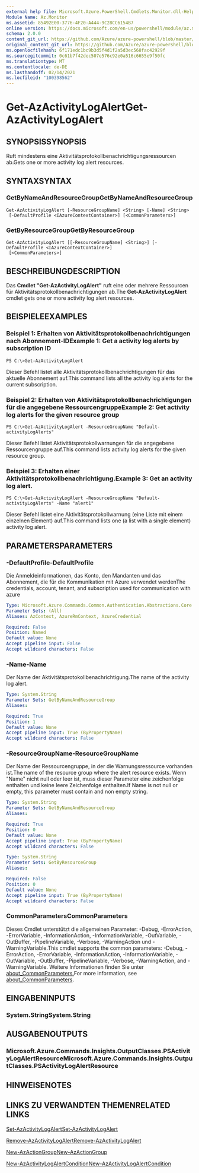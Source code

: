 ```yaml
---
external help file: Microsoft.Azure.PowerShell.Cmdlets.Monitor.dll-Help.xml
Module Name: Az.Monitor
ms.assetid: 85492E00-3776-4F20-A444-9C28CC6154B7
online version: https://docs.microsoft.com/en-us/powershell/module/az.monitor/get-azactivitylogalert
schema: 2.0.0
content_git_url: https://github.com/Azure/azure-powershell/blob/master/src/Monitor/Monitor/help/Get-AzActivityLogAlert.md
original_content_git_url: https://github.com/Azure/azure-powershell/blob/master/src/Monitor/Monitor/help/Get-AzActivityLogAlert.md
ms.openlocfilehash: 6f171edc1bc9b3d5f4d1f2a5d3ec568fac42929f
ms.sourcegitcommit: 0c61b7f42dec507e576c92e0a516c6655e9f50fc
ms.translationtype: MT
ms.contentlocale: de-DE
ms.lasthandoff: 02/14/2021
ms.locfileid: "100398562"
---
```

# <span data-ttu-id="9d250-101">Get-AzActivityLogAlert</span><span class="sxs-lookup"><span data-stu-id="9d250-101">Get-AzActivityLogAlert</span></span>

## <span data-ttu-id="9d250-102">SYNOPSIS</span><span class="sxs-lookup"><span data-stu-id="9d250-102">SYNOPSIS</span></span>
<span data-ttu-id="9d250-103">Ruft mindestens eine Aktivitätsprotokollbenachrichtigungsressourcen ab.</span><span class="sxs-lookup"><span data-stu-id="9d250-103">Gets one or more activity log alert resources.</span></span>

## <span data-ttu-id="9d250-104">SYNTAX</span><span class="sxs-lookup"><span data-stu-id="9d250-104">SYNTAX</span></span>

### <span data-ttu-id="9d250-105">GetByNameAndResourceGroup</span><span class="sxs-lookup"><span data-stu-id="9d250-105">GetByNameAndResourceGroup</span></span>
```
Get-AzActivityLogAlert [-ResourceGroupName] <String> [-Name] <String>
 [-DefaultProfile <IAzureContextContainer>] [<CommonParameters>]
```

### <span data-ttu-id="9d250-106">GetByResourceGroup</span><span class="sxs-lookup"><span data-stu-id="9d250-106">GetByResourceGroup</span></span>
```
Get-AzActivityLogAlert [[-ResourceGroupName] <String>] [-DefaultProfile <IAzureContextContainer>]
 [<CommonParameters>]
```

## <span data-ttu-id="9d250-107">BESCHREIBUNG</span><span class="sxs-lookup"><span data-stu-id="9d250-107">DESCRIPTION</span></span>
<span data-ttu-id="9d250-108">Das **Cmdlet "Get-AzActivityLogAlert"** ruft eine oder mehrere Ressourcen für Aktivitätsprotokollbenachrichtigungen ab.</span><span class="sxs-lookup"><span data-stu-id="9d250-108">The **Get-AzActivityLogAlert** cmdlet gets one or more activity log alert resources.</span></span>

## <span data-ttu-id="9d250-109">BEISPIELE</span><span class="sxs-lookup"><span data-stu-id="9d250-109">EXAMPLES</span></span>

### <span data-ttu-id="9d250-110">Beispiel 1: Erhalten von Aktivitätsprotokollbenachrichtigungen nach Abonnement-ID</span><span class="sxs-lookup"><span data-stu-id="9d250-110">Example 1: Get a activity log alerts by subscription ID</span></span>
```
PS C:\>Get-AzActivityLogAlert
```

<span data-ttu-id="9d250-111">Dieser Befehl listet alle Aktivitätsprotokollbenachrichtigungen für das aktuelle Abonnement auf.</span><span class="sxs-lookup"><span data-stu-id="9d250-111">This command lists all the activity log alerts for the current subscription.</span></span>

### <span data-ttu-id="9d250-112">Beispiel 2: Erhalten von Aktivitätsprotokollbenachrichtigungen für die angegebene Ressourcengruppe</span><span class="sxs-lookup"><span data-stu-id="9d250-112">Example 2: Get activity log alerts for the given resource group</span></span>
```
PS C:\>Get-AzActivityLogAlert -ResourceGroupName "Default-activityLogAlerts"
```

<span data-ttu-id="9d250-113">Dieser Befehl listet Aktivitätsprotokollwarnungen für die angegebene Ressourcengruppe auf.</span><span class="sxs-lookup"><span data-stu-id="9d250-113">This command lists activity log alerts for the given resource group.</span></span>

### <span data-ttu-id="9d250-114">Beispiel 3: Erhalten einer Aktivitätsprotokollbenachrichtigung.</span><span class="sxs-lookup"><span data-stu-id="9d250-114">Example 3: Get an activity log alert.</span></span>
```
PS C:\>Get-AzActivityLogAlert -ResourceGroupName "Default-activityLogAlerts" -Name "alert1"
```

<span data-ttu-id="9d250-115">Dieser Befehl listet eine Aktivitätsprotokollwarnung (eine Liste mit einem einzelnen Element) auf.</span><span class="sxs-lookup"><span data-stu-id="9d250-115">This command lists one (a list with a single element) activity log alert.</span></span>

## <span data-ttu-id="9d250-116">PARAMETERS</span><span class="sxs-lookup"><span data-stu-id="9d250-116">PARAMETERS</span></span>

### <span data-ttu-id="9d250-117">-DefaultProfile</span><span class="sxs-lookup"><span data-stu-id="9d250-117">-DefaultProfile</span></span>
<span data-ttu-id="9d250-118">Die Anmeldeinformationen, das Konto, den Mandanten und das Abonnement, die für die Kommunikation mit Azure verwendet werden</span><span class="sxs-lookup"><span data-stu-id="9d250-118">The credentials, account, tenant, and subscription used for communication with azure</span></span>

```yaml
Type: Microsoft.Azure.Commands.Common.Authentication.Abstractions.Core.IAzureContextContainer
Parameter Sets: (All)
Aliases: AzContext, AzureRmContext, AzureCredential

Required: False
Position: Named
Default value: None
Accept pipeline input: False
Accept wildcard characters: False
```

### <span data-ttu-id="9d250-119">-Name</span><span class="sxs-lookup"><span data-stu-id="9d250-119">-Name</span></span>
<span data-ttu-id="9d250-120">Der Name der Aktivitätsprotokollbenachrichtigung.</span><span class="sxs-lookup"><span data-stu-id="9d250-120">The name of the activity log alert.</span></span>

```yaml
Type: System.String
Parameter Sets: GetByNameAndResourceGroup
Aliases:

Required: True
Position: 1
Default value: None
Accept pipeline input: True (ByPropertyName)
Accept wildcard characters: False
```

### <span data-ttu-id="9d250-121">-ResourceGroupName</span><span class="sxs-lookup"><span data-stu-id="9d250-121">-ResourceGroupName</span></span>
<span data-ttu-id="9d250-122">Der Name der Ressourcengruppe, in der die Warnungsressource vorhanden ist.</span><span class="sxs-lookup"><span data-stu-id="9d250-122">The name of the resource group where the alert resource exists.</span></span>
<span data-ttu-id="9d250-123">Wenn "Name" nicht null oder leer ist, muss dieser Parameter eine zeichenfolge enthalten und keine leere Zeichenfolge enthalten.</span><span class="sxs-lookup"><span data-stu-id="9d250-123">If Name is not null or empty, this parameter must contain and non empty string.</span></span>

```yaml
Type: System.String
Parameter Sets: GetByNameAndResourceGroup
Aliases:

Required: True
Position: 0
Default value: None
Accept pipeline input: True (ByPropertyName)
Accept wildcard characters: False
```

```yaml
Type: System.String
Parameter Sets: GetByResourceGroup
Aliases:

Required: False
Position: 0
Default value: None
Accept pipeline input: True (ByPropertyName)
Accept wildcard characters: False
```

### <span data-ttu-id="9d250-124">CommonParameters</span><span class="sxs-lookup"><span data-stu-id="9d250-124">CommonParameters</span></span>
<span data-ttu-id="9d250-125">Dieses Cmdlet unterstützt die allgemeinen Parameter: -Debug, -ErrorAction, -ErrorVariable, -InformationAction, -InformationVariable, -OutVariable, -OutBuffer, -PipelineVariable, -Verbose, -WarningAction und -WarningVariable.</span><span class="sxs-lookup"><span data-stu-id="9d250-125">This cmdlet supports the common parameters: -Debug, -ErrorAction, -ErrorVariable, -InformationAction, -InformationVariable, -OutVariable, -OutBuffer, -PipelineVariable, -Verbose, -WarningAction, and -WarningVariable.</span></span> <span data-ttu-id="9d250-126">Weitere Informationen finden Sie unter [about_CommonParameters.](http://go.microsoft.com/fwlink/?LinkID=113216)</span><span class="sxs-lookup"><span data-stu-id="9d250-126">For more information, see [about_CommonParameters](http://go.microsoft.com/fwlink/?LinkID=113216).</span></span>

## <span data-ttu-id="9d250-127">EINGABEN</span><span class="sxs-lookup"><span data-stu-id="9d250-127">INPUTS</span></span>

### <span data-ttu-id="9d250-128">System.String</span><span class="sxs-lookup"><span data-stu-id="9d250-128">System.String</span></span>

## <span data-ttu-id="9d250-129">AUSGABEN</span><span class="sxs-lookup"><span data-stu-id="9d250-129">OUTPUTS</span></span>

### <span data-ttu-id="9d250-130">Microsoft.Azure.Commands.Insights.OutputClasses.PSActivityLogAlertResource</span><span class="sxs-lookup"><span data-stu-id="9d250-130">Microsoft.Azure.Commands.Insights.OutputClasses.PSActivityLogAlertResource</span></span>

## <span data-ttu-id="9d250-131">HINWEISE</span><span class="sxs-lookup"><span data-stu-id="9d250-131">NOTES</span></span>

## <span data-ttu-id="9d250-132">LINKS ZU VERWANDTEN THEMEN</span><span class="sxs-lookup"><span data-stu-id="9d250-132">RELATED LINKS</span></span>

[<span data-ttu-id="9d250-133">Set-AzActivityLogAlert</span><span class="sxs-lookup"><span data-stu-id="9d250-133">Set-AzActivityLogAlert</span></span>](./Set-AzActivityLogAlert.md)


[<span data-ttu-id="9d250-134">Remove-AzActivityLogAlert</span><span class="sxs-lookup"><span data-stu-id="9d250-134">Remove-AzActivityLogAlert</span></span>](./Remove-AzActivityLogAlert.md)

[<span data-ttu-id="9d250-135">New-AzActionGroup</span><span class="sxs-lookup"><span data-stu-id="9d250-135">New-AzActionGroup</span></span>](./New-AzActionGroup.md)

[<span data-ttu-id="9d250-136">New-AzActivityLogAlertCondition</span><span class="sxs-lookup"><span data-stu-id="9d250-136">New-AzActivityLogAlertCondition</span></span>](./New-AzActivityLogAlertCondition.md)
